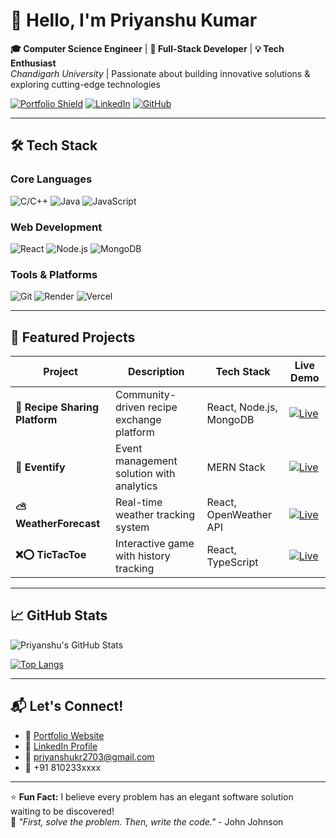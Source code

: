 # 👋 Hello, I'm Priyanshu Kumar 

**🎓 Computer Science Engineer** | **🚀 Full-Stack Developer** | **💡 Tech Enthusiast**  
*Chandigarh University* | Passionate about building innovative solutions & exploring cutting-edge technologies

[![Portfolio Shield](https://img.shields.io/badge/🌐_Portfolio-8A2BE2?style=for-the-badge&logo=react&logoColor=white)](https://portfolio-8aez.onrender.com)
[![LinkedIn](https://img.shields.io/badge/LinkedIn-0A66C2?style=for-the-badge&logo=linkedin&logoColor=white)](https://www.linkedin.com/in/priyanshukumar9/)
[![GitHub](https://img.shields.io/badge/GitHub-181717?style=for-the-badge&logo=github&logoColor=white)](https://github.com/hack-09)

---

## 🛠️ Tech Stack

### **Core Languages**
![C/C++](https://img.shields.io/badge/C/C++-00599C?style=flat-square&logo=c%2B%2B&logoColor=white)
![Java](https://img.shields.io/badge/Java-007396?style=flat-square&logo=java&logoColor=white)
![JavaScript](https://img.shields.io/badge/JavaScript-F7DF1E?style=flat-square&logo=javascript&logoColor=black)

### **Web Development**
![React](https://img.shields.io/badge/React-61DAFB?style=flat-square&logo=react&logoColor=black)
![Node.js](https://img.shields.io/badge/Node.js-339933?style=flat-square&logo=node.js&logoColor=white)
![MongoDB](https://img.shields.io/badge/MongoDB-47A248?style=flat-square&logo=mongodb&logoColor=white)

### **Tools & Platforms**
![Git](https://img.shields.io/badge/Git-F05032?style=flat-square&logo=git&logoColor=white)
![Render](https://img.shields.io/badge/Render-46E3B7?style=flat-square&logo=render&logoColor=white)
![Vercel](https://img.shields.io/badge/Vercel-000000?style=flat-square&logo=vercel&logoColor=white)

---

## 🚀 Featured Projects

| Project | Description | Tech Stack | Live Demo |
|---------|-------------|------------|-----------|
| **🍳 Recipe Sharing Platform** | Community-driven recipe exchange platform | React, Node.js, MongoDB | [![Live](https://img.shields.io/badge/🌐_Live-FF6B6B?style=flat-square)](https://recipesharingplatform.onrender.com/) |
| **🎉 Eventify** | Event management solution with analytics | MERN Stack | [![Live](https://img.shields.io/badge/🚀_Demo-9C27B0?style=flat-square)](https://event-management-platform-beta.vercel.app/) |
| **⛅ WeatherForecast** | Real-time weather tracking system | React, OpenWeather API | [![Live](https://img.shields.io/badge/☁️_Demo-2196F3?style=flat-square)](https://whetherforecast.onrender.com/) |
| **❌⭕ TicTacToe** | Interactive game with history tracking | React, TypeScript | [![Live](https://img.shields.io/badge/🎮_Play-4CAF50?style=flat-square)](https://tictactoe-y5p2.onrender.com/) |

---

## 📈 GitHub Stats

![Priyanshu's GitHub Stats](https://github-readme-stats.vercel.app/api?username=hack-09&show_icons=true&theme=radical)

[![Top Langs](https://github-readme-stats.vercel.app/api/top-langs/?username=hack-09&layout=compact&theme=radical)](https://github.com/hack-09)

---

## 📬 Let's Connect!

- 🔗 [Portfolio Website](https://portfolio-8aez.onrender.com)
- 💼 [LinkedIn Profile](https://www.linkedin.com/in/priyanshukumar9/)
- 📧 priyanshukr2703@gmail.com
- 📱 +91 810233xxxx

---

⭐ **Fun Fact:** I believe every problem has an elegant software solution waiting to be discovered!  
💬 *"First, solve the problem. Then, write the code."* - John Johnson
